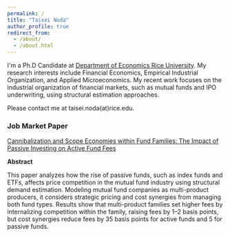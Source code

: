 ```yaml
---
permalink: /
title: "Taisei Noda"
author_profile: true
redirect_from: 
  - /about/
  - /about.html
---
```


I'm a Ph.D Candidate at [Department of Economics Rice University](https://economics.rice.edu). My research interests include Financial Economics, Empirical Industrial Organization, and Applied Microeconomics. My recent work focuses on the industrial organization of financial markets, such as mutual funds and IPO underwriting, using structural estimation approaches. 

Please contact me at taisei.noda(at)rice.edu.

### Job Market Paper

[Cannibalization and Scope Economies within Fund Families: The Impact of Passive Investing on Active Fund Fees](https://www.dropbox.com/scl/fi/3wi2njy8vkb0r5ojkf6nk/mf_demand_writing_20241007.pdf?rlkey=eir4uaf9lspbsrtlg5r5fkly1&st=l8g7tt14&dl=0)

**Abstract**

 This paper analyzes how the rise of passive funds, such as index funds and ETFs, affects price
competition in the mutual fund industry using structural demand estimation. Modeling mutual fund
companies as multi-product producers, it considers strategic pricing and cost synergies from managing
both fund types. Results show that multi-product families set higher fees by internalizing competition
within the family, raising fees by 1–2 basis points, but cost synergies reduce fees by 35 basis points for
active funds and 5 for passive funds.

